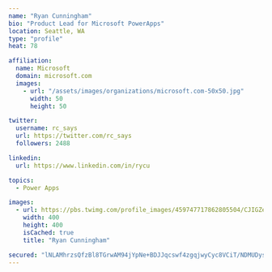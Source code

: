 ```yaml
---
name: "Ryan Cunningham"
bio: "Product Lead for Microsoft PowerApps"
location: Seattle, WA
type: "profile"
heat: 78

affiliation:
  name: Microsoft
  domain: microsoft.com
  images:
    - url: "/assets/images/organizations/microsoft.com-50x50.jpg"
      width: 50
      height: 50

twitter:
  username: rc_says
  url: https://twitter.com/rc_says
  followers: 2488

linkedin:
  url: https://www.linkedin.com/in/rycu

topics:
  - Power Apps

images:
  - url: https://pbs.twimg.com/profile_images/459747717862805504/CJIGZejd_400x400.png
    width: 400
    height: 400
    isCached: true
    title: "Ryan Cunningham"

secured: "lNLAMhrzsQfzBl8TGrwAM94jYpNe+BDJJqcswf4zgqjwyCyc8VCiT/NDMUDys6WOljzjgZM/1oYkT+vFQXr8/hSviI2ALRXAI3mYnQEw+N8SYVtFT5NGrjw0zAmgpxKQFehAaSXLULeuM6ZlmSDSv/uG44vI0m1dQHvdDEtC9OT9EoWUG3u4PiOjRZFupRVsj+1Ckcty6ng9DO+8wZpglcxKHM4QqoNmgOai5/2uavPG7Pw8rnQcHYBFaELHbB46nNGjoba0/Jd7nM+2Qc4Dr3lil8bjbriNDNqIhusBAHCyXiODnlmeBlVv7JZHaorFFfFlJHS4y7xNHK4hlD7RMRPG8V1EVqhDseui+wXtsR5D1ZHiuWuwKFcIT+kOQeBVEvYbFvYauuoLNgnT5vIg3NMrHhOXBz+4mjy6VVfkSlM=;F0JSVsXTJOI5QV7SC2NnYA=="
---
```


